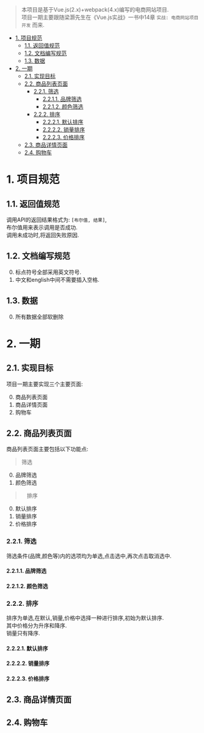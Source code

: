 > 本项目是基于Vue.js(2.x)+webpack(4.x)编写的电商网站项目.<br>
项目一期主要跟随梁灏先生在《Vue.js实战》一书中14章 `实战: 电商网站项目开发` 而来.<br>

<!-- TOC -->

- [1. 项目规范](#1-项目规范)
  - [1.1. 返回值规范](#11-返回值规范)
  - [1.2. 文档编写规范](#12-文档编写规范)
  - [1.3. 数据](#13-数据)
- [2. 一期](#2-一期)
  - [2.1. 实现目标](#21-实现目标)
  - [2.2. 商品列表页面](#22-商品列表页面)
    - [2.2.1. 筛选](#221-筛选)
      - [2.2.1.1. 品牌筛选](#2211-品牌筛选)
      - [2.2.1.2. 颜色筛选](#2212-颜色筛选)
    - [2.2.2. 排序](#222-排序)
      - [2.2.2.1. 默认排序](#2221-默认排序)
      - [2.2.2.2. 销量排序](#2222-销量排序)
      - [2.2.2.3. 价格排序](#2223-价格排序)
  - [2.3. 商品详情页面](#23-商品详情页面)
  - [2.4. 购物车](#24-购物车)

<!-- /TOC -->

# 1. 项目规范

## 1.1. 返回值规范
调用API的返回结果格式为: `[布尔值, 结果]`,<br>
布尔值用来表示调用是否成功.<br>
调用未成功时,将返回失败原因.

## 1.2. 文档编写规范

0. 标点符号全部采用英文符号.
0. 中文和english中间不需要插入空格.

## 1.3. 数据

0. 所有数据全部软删除


# 2. 一期 

## 2.1. 实现目标

项目一期主要实现三个主要页面:

0. 商品列表页面
0. 商品详情页面
0. 购物车


## 2.2. 商品列表页面

商品列表页面主要包括以下功能点:

> 筛选

0. 品牌筛选
0. 颜色筛选

> 　排序

0. 默认排序
0. 销量排序
0. 价格排序

### 2.2.1. 筛选

筛选条件(品牌,颜色等)内的选项均为单选,点击选中,再次点击取消选中.

#### 2.2.1.1. 品牌筛选


#### 2.2.1.2. 颜色筛选


### 2.2.2. 排序

排序为单选,在默认,销量,价格中选择一种进行排序,初始为默认排序.<br>
其中价格分为升序和降序.<br>
销量只有降序.

#### 2.2.2.1. 默认排序

#### 2.2.2.2. 销量排序


#### 2.2.2.3. 价格排序



## 2.3. 商品详情页面


## 2.4. 购物车




